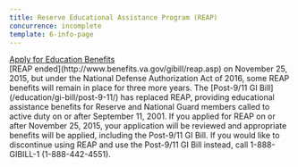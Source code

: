 ```yaml
---
title: Reserve Educational Assistance Program (REAP)
concurrence: incomplete
template: 6-info-page
---
```


<div class="main" role="main" markdown="0">

<div class="va-action-bar--header">
  <div class="row">
    <div class="small-12 columns">
      <a class="usa-button-primary va-button-primary" href="/education/apply-for-education-benefits/">Apply for Education Benefits</a>
    </div>
  </div>
</div>

<div class="section one" markdown="0">
<div class="primary" markdown="0">
<div class="row" markdown="0">
<div class="small-12 columns usa-content" markdown="1">

<div markdown="1">[REAP ended](http://www.benefits.va.gov/gibill/reap.asp) on November 25, 2015, but under the National Defense Authorization Act of 2016, some REAP benefits will remain in place for three more years. The [Post-9/11 GI Bill](/education/gi-bill/post-9-11/) has replaced REAP, providing educational assistance benefits for Reserve and National Guard members called to active duty on or after September 11, 2001. If you applied for REAP on or after November 25, 2015, your application will be reviewed and appropriate benefits will be applied, including the Post-9/11 GI Bill. If you would like to discontinue using REAP and use the Post-9/11 GI Bill instead, call 1-888-GIBILL-1 (1-888-442-4551).

</div>

</div>
</div>
</div>


</div>
